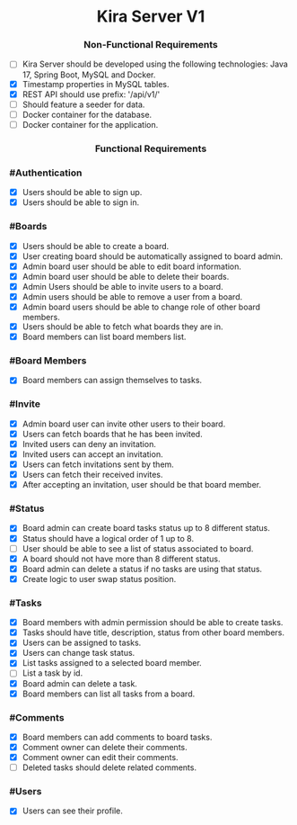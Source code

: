 <h1 align="center"> 
	Kira Server V1
</h1>

<h3 align="center"> 
	Non-Functional Requirements
</h3>

- [ ] Kira Server should be developed using the following technologies: Java 17, Spring Boot, MySQL and Docker.
- [x] Timestamp properties in MySQL tables.
- [x] REST API should use prefix: '/api/v1/'
- [ ] Should feature a seeder for data.
- [ ] Docker container for the database.
- [ ] Docker container for the application.

<h3 align="center"> 
	Functional Requirements
</h3>

### #Authentication

- [x] Users should be able to sign up.
- [x] Users should be able to sign in.

### #Boards

- [x] Users should be able to create a board.
- [x] User creating board should be automatically assigned to board admin.
- [x] Admin board user should be able to edit board information.
- [x] Admin board user should be able to delete their boards.
- [x] Admin Users should be able to invite users to a board.
- [x] Admin users should be able to remove a user from a board.
- [x] Admin board users should be able to change role of other board members.
- [x] Users should be able to fetch what boards they are in.
- [x] Board members can list board members list.

### #Board Members
- [x] Board members can assign themselves to tasks.

### #Invite

- [x] Admin board user can invite other users to their board.
- [x] Users can fetch boards that he has been invited.
- [x] Invited users can deny an invitation.
- [x] Invited users can accept an invitation.
- [x] Users can fetch invitations sent by them.
- [x] Users can fetch their received invites.
- [x] After accepting an invitation, user should be that board member.

### #Status

- [x] Board admin can create board tasks status up to 8 different status.
- [x] Status should have a logical order of 1 up to 8.
- [ ] User should be able to see a list of status associated to board.
- [x] A board should not have more than 8 different status.
- [x] Board admin can delete a status if no tasks are using that status.
- [x] Create logic to user swap status position.

### #Tasks

- [x] Board members with admin permission should be able to create tasks.
- [x] Tasks should have title, description, status from other board members.
- [x] Users can be assigned to tasks.
- [x] Users can change task status.
- [x] List tasks assigned to a selected board member.
- [ ] List a task by id.
- [x] Board admin can delete a task.
- [x] Board members can list all tasks from a board.

### #Comments

- [x] Board members can add comments to board tasks.
- [x] Comment owner can delete their comments.
- [x] Comment owner can edit their comments.
- [ ] Deleted tasks should delete related comments.

### #Users

- [x] Users can see their profile.
